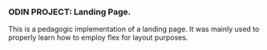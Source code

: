 ### ODIN PROJECT: Landing Page.

This is a pedagogic implementation of a landing page. It was mainly used to properly learn how to employ flex for layout purposes.